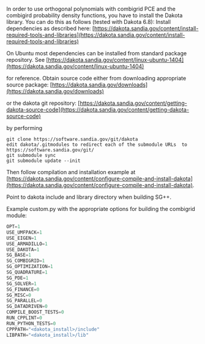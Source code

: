 In order to use orthogonal polynomials with combigrid PCE and the combigird probability density functions, you have to install the Dakota library. You can do this as follows (tested with Dakota 6.8):
Install dependencies as described here:
[https://dakota.sandia.gov/content/install-required-tools-and-libraries](https://dakota.sandia.gov/content/install-required-tools-and-libraries)

On Ubuntu most dependencies can be installed from standard package repository. See
[https://dakota.sandia.gov/content/linux-ubuntu-1404](https://dakota.sandia.gov/content/linux-ubuntu-1404)

for reference. Obtain source code either from downloading appropriate source package:
[https://dakota.sandia.gov/downloads](https://dakota.sandia.gov/downloads)

or the dakota git repository:
[https://dakota.sandia.gov/content/getting-dakota-source-code](https://dakota.sandia.gov/content/getting-dakota-source-code)

by performing 
```console
git clone https://software.sandia.gov/git/dakota
edit dakota/.gitmodules to redirect each of the submodule URLs  to https://software.sandia.gov/git/
git submodule sync
git submodule update --init
```
Then follow compilation and installation example at [https://dakota.sandia.gov/content/configure-compile-and-install-dakota](https://dakota.sandia.gov/content/configure-compile-and-install-dakota).

Point to dakota include and library directory when building SG++.

Example custom.py with the appropriate options for building the combigrid module:

```python
OPT=1
USE_UMFPACK=1
USE_EIGEN=1
USE_ARMADILLO=1
USE_DAKOTA=1
SG_BASE=1
SG_COMBIGRID=1
SG_OPTIMIZATION=1
SG_QUADRATURE=1
SG_PDE=1
SG_SOLVER=1
SG_FINANCE=0
SG_MISC=0
SG_PARALLEL=0
SG_DATADRIVEN=0
COMPILE_BOOST_TESTS=0
RUN_CPPLINT=0
RUN_PYTHON_TESTS=0
CPPPATH="<dakota_install>/include"
LIBPATH="<dakota_install>/lib"
```
